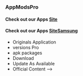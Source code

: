 ### AppModsPro 
#### Check out our Apps [Site](https://github.com/Gustavo112603/seal/releases/tag/Seal)
#### Check out our Apps [SiteSamsung](https://github.com/Gustavo112603/seal/releases/tag/Samsung)

- Originals Application 
- versions Pro
- apk packages
- Download 
- Update As Available 
- Official Content 
-->
